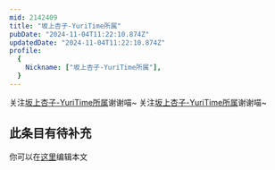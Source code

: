 ```yaml
---
mid: 2142409
title: "坂上杏子-YuriTime所属"
pubDate: "2024-11-04T11:22:10.874Z"
updatedDate: "2024-11-04T11:22:10.874Z"
profile:
  {
    Nickname: ["坂上杏子-YuriTime所属"],
  }
---
```


关注[坂上杏子-YuriTime所属](https://space.bilibili.com/2142409)谢谢喵~ 关注[坂上杏子-YuriTime所属](https://space.bilibili.com/2142409)谢谢喵~

## 此条目有待补充
你可以在[这里](https://github.com/Yuhanawa/VTuber.ICU/edit/master/src/content/v/坂上杏子-YuriTime所属/index.md)编辑本文
